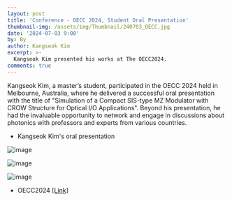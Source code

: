 ```yaml
---
layout: post
title: 'Conference - OECC 2024, Student Oral Presentation'
thumbnail-img: /assets/img/Thumbnail/240703_OECC.jpg
date: '2024-07-03 9:00'
by: By
author: Kangseok Kim
excerpt: >-
  Kangseok Kim presented his works at The OECC2024.
comments: true
---
```



Kangseok Kim, a master’s student, participated in the OECC 2024 held in Melbourne, Australia, where he delivered a successful oral presentation with the title of "Simulation of a Compact SIS-type MZ Modulator with CROW Structure for Optical I/O Applications". Beyond his presentation, he had the invaluable opportunity to network and engage in discussions about photonics with professors and experts from various countries.

- Kangseok Kim's oral presentation 

![image](https://github.com/user-attachments/assets/5e7f674b-c730-4e17-98ee-7247527d2f54)

![image](https://github.com/user-attachments/assets/59bb1fb2-38f7-4dec-8f4c-3f5cdca83cbe)

![image](https://github.com/user-attachments/assets/ab258244-0e3c-4840-885d-4900555309a9)

- OECC2024 [[Link]](https://oecc2024.com/)
